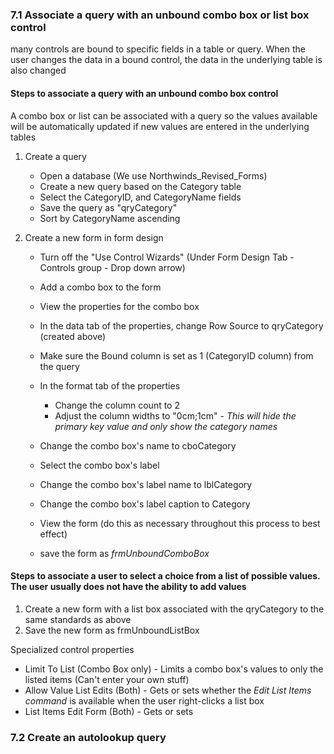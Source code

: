 ### 7.1 Associate a query with an unbound combo box or list box control
many controls are bound to specific fields in a table or query. When the user changes the data in a bound control, the data in the underlying table is also changed
#### Steps to associate a query with an unbound combo box control
A combo box or list can be associated with a query so the values available will be automatically updated if new values are entered in the underlying tables
1. Create a query
	- Open a database (We use Northwinds_Revised_Forms)
	- Create a new query based on the Category table
	- Select the CategoryID, and CategoryName fields
	- Save the query as "qryCategory"
	- Sort by CategoryName ascending

1. Create a new form in form design
	- Turn off the "Use Control Wizards" (Under Form Design Tab - Controls group - Drop down arrow)
	- Add a combo box to the form
	- View the properties for the combo box
	- In the data tab of the properties, change Row Source to qryCategory (created above)
	- Make sure the Bound column is set as 1 (CategoryID column) from the query
	- In the format tab of the properties
		- Change the column count to 2
		- Adjust the column widths to "0cm;1cm" - *This will hide the primary key value and only show the category names*

	- Change the combo box's name to cboCategory
	- Select the combo box's label
	- Change the combo box's label name to lblCategory
	- Change the combo box's label caption to Category
	- View the form (do this as necessary throughout this process to best effect)
	- save the form as *frmUnboundComboBox*
#### Steps to associate a user to select a choice from a list of possible values. The user usually does not have the ability to add values
1. Create a new form with a list box associated with the qryCategory to the same standards as above
2. Save the new form as frmUnboundListBox

Specialized control properties
- Limit To List (Combo Box only) - Limits a combo box's values to only the listed items (Can't enter your own stuff)
- Allow Value List Edits (Both) - Gets or sets whether the *Edit List Items command* is available when the user right-clicks a list box
- List Items Edit Form (Both) - Gets or sets 
### 7.2 Create an autolookup query
